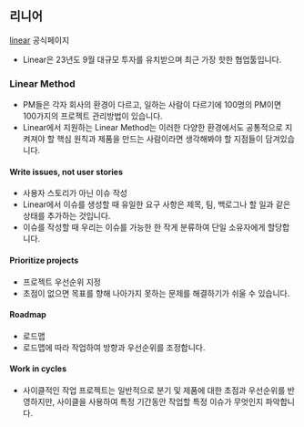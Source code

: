 ## 리니어

[linear](https://linear.app/) 공식페이지

- Linear은 23년도 9월 대규모 투자를 유치받으며 최근 가장 핫한 협업툴입니다.

### Linear Method

- PM들은 각자 회사의 환경이 다르고, 일하는 사람이 다르기에 100명의 PM이면 100가지의 프로젝트 관리방법이 있습니다.
- Linear에서 지원하는 Linear Method는 이러한 다양한 환경에서도 공통적으로 지켜져야 할 핵심 원칙과 제품을 만드는 사람이라면 생각해봐야 할 지점들이 담겨있습니다.

#### Write issues, not user stories

- 사용자 스토리가 아닌 이슈 작성
- Linear에서 이슈를 생성할 때 유일한 요구 사항은 제목, 팀, 백로그나 할 일과 같은 상태를 추가하는 것입니다.
- 이슈를 작성할 때 우리는 이슈를 가능한 한 작게 분류하여 단일 소유자에게 할당합니다.

#### Prioritize projects

- 프로젝트 우선순위 지정
- 초점이 없으면 목표를 향해 나아가지 못하는 문제를 해결하기가 쉬울 수 있습니다.

#### Roadmap

- 로드맵
- 로드맵에 따라 작업하여 방향과 우선순위를 조정합니다.

#### Work in cycles

- 사이클적인 작업
  프로젝트는 일반적으로 분기 및 제품에 대한 초점과 우선순위를 반영하지만, 사이클을 사용하여 특정 기간동안 작업할 특정 이슈가 무엇인지 파악합니다.

